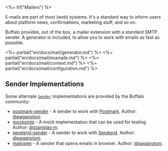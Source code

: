 <%= h1("Mailers") %>

E-mails are part of most (web) systems. It's a standard way to inform users about platform news, confirmations, marketing stuff, and so on.

Buffalo provides, out of the box, a mailer extension with a standard SMTP sender. A generator is included, to allow you to work with emails as fast as possible.

<%= partial("en/docs/mail/generator.md") %>
<%= partial("en/docs/mail/example.md") %>
<%= partial("en/docs/mail/context.md") %>
<%= partial("en/docs/mail/configuration.md") %>

## Sender Implementations

Some alternate [`Sender`](https://godoc.org/github.com/gobuffalo/buffalo/mail#Sender) implementations are provided by the Buffalo community:

* [postmark-sender](https://github.com/paganotoni/postmark-sender) - A sender to work with [Postmark](https://postmarkapp.com/). Author: [@paganotoni](https://github.com/paganotoni).
* [mocksmtp](https://github.com/stanislas-m/mocksmtp) - A mock implementation that can be used for testing. Author: [@stanislas-m](https://github.com/stanislas-m).
* [sendgrid-sender](https://github.com/paganotoni/sendgrid-sender) - A sender to work with [Sendgrid](https://sendgrid.com/). Author: [@paganotoni](https://github.com/paganotoni).
* [mailopen](https://github.com/paganotoni/mailopen) - A sender that opens emails in browser. Author: [@paganotoni](https://github.com/paganotoni).
